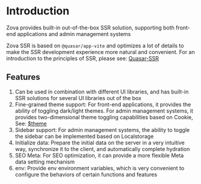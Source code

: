 # Introduction

Zova provides built-in out-of-the-box SSR solution, supporting both front-end applications and admin management systems

Zova SSR is based on `@quasar/app-vite` and optimizes a lot of details to make the SSR development experience more natural and convenient. For an introduction to the principles of SSR, please see: [Quasar-SSR](https://quasar.dev/quasar-cli-vite/developing-ssr/introduction)

## Features

1. Can be used in combination with different UI libraries, and has built-in SSR solutions for several UI libraries out of the box
2. Fine-grained theme support: For front-end applications, it provides the ability of toggling dark/light themes. For admin management systems, it provides two-dimensional theme toggling capabilities based on Cookie, See: [$theme](../css-in-js/theme.md)
3. Sidebar support: For admin management systems, the ability to toggle the sidebar can be implemented based on Localstorage
4. Initialize data: Prepare the initial data on the server in a very intuitive way, synchronize it to the client, and automatically complete hydration
5. SEO Meta: For SEO optimization, it can provide a more flexible Meta data setting mechanism
6. env: Provide env environment variables, which is very convenient to configure the behaviors of certain functions and features
